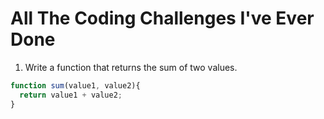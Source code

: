 
# All The Coding Challenges I've Ever Done

1. Write a function that returns the sum of two values.

```javascript
function sum(value1, value2){
  return value1 + value2;
}
```
